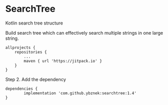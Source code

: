 # SearchTree

Kotlin search tree structure

Build search tree which can effectively search multiple strings in one large string.

	allprojects {
		repositories {
			...
			maven { url 'https://jitpack.io' }
		}
	}
Step 2. Add the dependency

	dependencies {
	        implementation 'com.github.ybznek:searchtree:1.4'
	}

